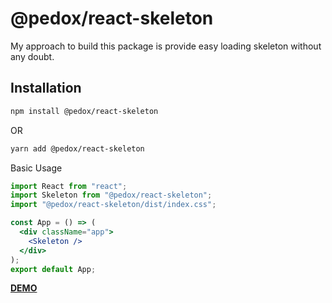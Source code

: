 # @pedox/react-skeleton

My approach to build this package is provide easy loading skeleton without any doubt.

## Installation</h1>

```bash
npm install @pedox/react-skeleton
```

OR

```bash
yarn add @pedox/react-skeleton
```

Basic Usage

```jsx
import React from "react";
import Skeleton from "@pedox/react-skeleton";
import "@pedox/react-skeleton/dist/index.css";

const App = () => (
  <div className="app">
    <Skeleton />
  </div>
);
export default App;
```

[**DEMO**](http://pedox.github.com/react-skeleton/)
